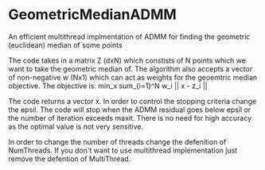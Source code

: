 # GeometricMedianADMM
An efficient multithread implmentation of ADMM for finding the geometric (euclidean) median of some points

The code takes in a matrix Z (dxN) which constists of N points which we want to take the geometric median of.
The algorithm also accepts a vector of non-negative w (Nx1) which can act as weights for the geoemtric median objective.
The objective is: min_x sum_{i=1}^N w_i || x - z_i || 

The code returns a vector x. In order to control the stopping criteria change the epsil. 
The code will stop when the ADMM residual goes below epsil or the number of iteration exceeds maxit.
There is no need for high accuracy as the optimal value is not very sensitive.

In order to change the number of threads change the defenition of NumThreads. 
If you don't want to use multithread implementation just remove the defention of MultiThread.
